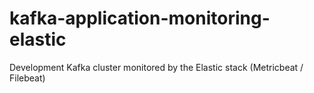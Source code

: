 # kafka-application-monitoring-elastic
Development Kafka cluster monitored by the Elastic stack (Metricbeat / Filebeat)
